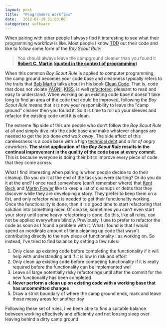 ```yaml
---
layout: post
title:  "Programmers Workflow"
date:   2012-07-29 21:00:00
categories: software
---
```


When pairing with other people I always find it interesting to see what their
programming workflow is like. Most people I know
[TDD](http://www.amazon.com/Test-Driven-Development-By-Example/dp/0321146530)
out their code and like to follow some form of the _Boy Scout Rule_:

<!--more-->

> You should always leave the campground cleaner than you found it **[Robert C.
> Martin](http://www.objectmentor.com/omTeam/martin_r.html) ([quoted in the
> context of
> programming](http://www.infoq.com/presentations/Robert-C.-Martin-Bad-Code))**

When this common _Boy Scout Rule_ is applied to computer programming, the camp
ground becomes your code base and cleanness typically refers to the traits that
[Bob Martin](http://www.objectmentor.com/omTeam/martin_r.html) talks about in
his book [Clean
Code](http://www.amazon.com/Clean-Code-Handbook-Software-Craftsmanship/dp/0132350882).
That is, code that does not violate
[YAGNI](http://c2.com/cgi/wiki?YouArentGonnaNeedIt),
[KISS](http://catb.org/jargon/html/K/KISS-Principle.html), is well
[refactored](http://c2.com/cgi/wiki?WhatIsRefactoring), pleasant to read and
easy to understand. When working on an existing code base it doesn't take long
to find an area of the code that could be improved, following the _Boy Scout
Rule_ means that it is now your responsibility to leave the "camp ground"
cleaner then you found it. So it is time to roll up your sleeves and refactor
the existing code until it is clean.

The extreme flip side of this are people who don't follow the _Boy Scout Rule_
at all and simply dive into the code base and make whatever changes are needed
to get the job done _and walk away_. The side affect of this carelessness is a
code base with a high [technical
debt](http://martinfowler.com/bliki/TechnicalDebt.html) and _a lot of angry
coworkers_. **The strict application of the _Boy Scout Rule_ results in the
continual improvement in the quality of the code base at every commit**. This
is because everyone is doing their bit to improve every piece of code that they
come across.

What I find interesting when pairing is when people decide to do their cleanup.
Do you do it at the end of the task you were starting? Or do you do it at the
end? I once read somewhere (can't remember where) that [Kent
Beck](https://twitter.com/kentbeck) and [Martin
Fowler](http://martinfowler.com/) like to keep a list of cleanups or debts that
they discover while they are developing a story. They prefer to keep them on a
list, and only refactor what is needed to get their functionality working. Once
the functionality is done, then it is a good time to start refactoring that
solution into something nicer. Of course, sometimes you can't even start your
story until some heavy refactoring is done. So this, like all rules, can not be
applied everywhere blindly. Previously, I use to prefer to refactor the code as
soon as I found a problem with it. What I found is that I would spend an
inordinate amount of time cleaning up code that wasn't contributing directly to
the new piece of functionality I as working on. So instead, I've tried to find
balance by setting a few rules:

1.  Only clean up existing code before completing the functionality if it will
help with understanding and if it is low in risk and effort
2.  Only clean up existing code before competing functionality if it is really
required before the functionality can be implemented well
3.  Leave all large potentially risky refactorings until after the commit for
the new functionality has been completed
4.  **Never perform a clean up on existing code with a working base that has
uncommitted changes**
5.  Draw a strict boundary of where the camp ground ends, mark and leave those
messy areas for another day

Following these set of rules, I've been able to find a suitable balance between
working effectively and efficiently and not loosing sleep over leaving behind a
dirty camp ground.
